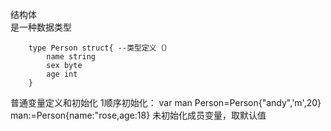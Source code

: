 结构体  
    是一种数据类型

        type Person struct{ --类型定义（）
            name string
            sex byte
            age int
        }
普通变量定义和初始化
        1顺序初始化：
        var man Person=Person{"andy",'m',20}
        man:=Person{name:"rose,age:18}  未初始化成员变量，取默认值